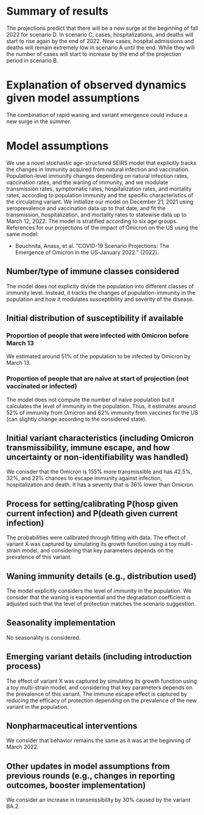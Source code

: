 # Summary of results
The projections predict that there will be a new surge at the beginning of fall 2022 for scenario D. In scenario C, cases, hospitalizations, and deaths will start to rise again by the end of 2022. New cases, hospital admissions and deaths will remain extremely low in scenario A until the end. While they will the number of cases will start to increase by the end of the projection period in scenario B. 

 
# Explanation of observed dynamics given model assumptions
The combination of rapid waning and variant emergence could induce a new surge in the summer.

# Model assumptions
We use a novel stochastic age-structured SEIRS model that explicitly tracks the changes in immunity acquired from natural infection and vaccination. Population-level immunity changes depending on natural infection rates, vaccination rates, and the waning of immunity, and we modulate  transmission rates, symptomatic rates, hospitalization rates, and mortality rates, according to population immunity and the specific characteristics of the circulating variant. We initialize our model on December 21, 2021 using seroprevalence and vaccination data up to that date, and fit the transmission, hospitalization, and mortality rates to statewise data up to March 12, 2022.
The model is stratified according to six age groups.
References for our projections of the impact of Omicron on the US using the same model:
- Bouchnita, Anass, et al. "COVID-19 Scenario Projections: The Emergence of Omicron in the US-January 2022." (2022).

## Number/type of immune classes considered
The model does not explicity divide the population into different classes of immunity level. Instead, it tracks the changes of population-immunity in the population and how it modulates susceptibility and severity of the disease.

## Initial distribution of susceptibility if available
### Proportion of people that were infected with Omicron before March 13
We estimated around 51% of the population to be infected by Omicron by March 13.

### Proportion of people that are naïve at start of projection (not vaccinated or infected)
The model does not compute the number of naïve population but it calculates the level of immunity in the population. Thus, it estimates around 52% of immunity from Omicron and 62% immunity from vaccines for the US (can slightly change according to the considered state).


## Initial variant characteristics (including Omicron transmissibility, immune escape, and how uncertainty or non-identifiability was handled) 
We conisder that the Omicron is 155% more transmissible and has 42.5%, 32%, and 22% chances to escape immunity against infection, hospitalization and death. It has a severity that is 36% lower than Omicron.

## Process for setting/calibrating P(hosp given current infection) and P(death given current infection)
The probabilities were calibrated through fitting with data. The effect of variant X was captured by simulating its growth function using a toy multi-strain model, and considering that key parameters depends on the prevalence of this variant.

## Waning immunity details (e.g., distribution used)
The model explicitly considers the level of immunity in the population. We consider that the waning is exponential and the degradation coefficient is adjusted such that the level of protection matches the scenario suggestion.

## Seasonality implementation
No seasonality is considered. 

## Emerging variant details (including introduction process)
The effect of variant X was captured by simulating its growth function using a toy multi-strain model, and considering that key parameters depends on the prevalence of this variant. The immune escape effect is captured by reducing the efficacy of protection depending on the prevalence of the new variant in the population.

## Nonpharmaceutical interventions 
We consider that behavior remains the same as it was at the beginning of March 2022.

## Other updates in model assumptions from previous rounds (e.g., changes in reporting outcomes, booster implementation)
We consider an increase in transmissibility by 30% caused by the variant BA.2.



